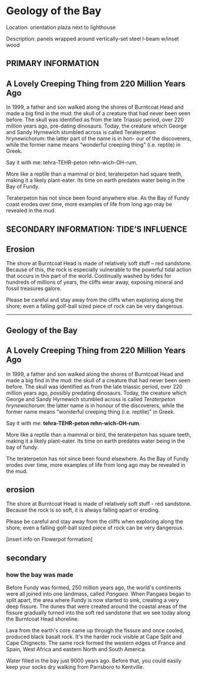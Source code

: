 # Geology of the Bay

Location: orientation plaza next to lighthouse

Description: panels wrapped around vertically-set steel I-beam w/inset wood

## PRIMARY INFORMATION

## A Lovely Creeping Thing from 220 Million Years Ago

In 1999, a father and son walked along the shores of Burntcoat Head and made a big find in the mud: the skull of a creature that had never been seen before. The skull was identified as from the late Triassic period, over 220 million years ago, pre-dating dinosaurs. Today, the creature which George and Sandy Hyrnewich stumbled across is called Teraterpeton hrynewichorum: the latter part of the name is in hon- our of the discoverers, while the former name means “wonderful creeping thing” (i.e. reptile) in Greek.

Say it with me: tehra-TEHR-peton rehn-wich-OH-rum.

More like a reptile than a mammal or bird, teraterpeton had square teeth, making it a likely plant-eater. Its time on earth predates water being in the Bay of Fundy.

Teraterpeton has not since been found anywhere else. As the Bay of Fundy coast erodes over time, more examples of life from long ago may be revealed in the mud.

## SECONDARY INFORMATION: TIDE’S INFLUENCE

## Erosion

The shore at Burntcoat Head is made of relatively soft stuff – red sandstone. Because of this, the rock is especially vulnerable to the powerful tidal action that occurs in this part of the world. Continually washed by tides for hundreds of millions of years, the cliffs wear away, exposing mineral and fossil treasures galore.

Please be careful and stay away from the cliffs when exploring along the shore; even a falling golf-ball sized piece of rock can be very dangerous.

-------------------

Geology of the Bay
------------------

## A Lovely Creeping Thing from 220 Million Years Ago

In 1999, a father and son walked along the shores of Burntcoat Head and made a big find in the mud: the skull of a creature that had never been seen before. The skull was identified as from the late triassic period, over 220 million years ago, possibly predating dinosaurs. Today, the creature which George and Sandy Hyrnewich stumbled across is called *Teraterpeton hrynewichorum*: the latter name is in honour of the discoverers, while the former name means "wonderful creeping thing (i.e. reptile)" in Greek. 

Say it with me: **tehra-TEHR-peton rehn-wich-OH-rum**. 

More like a reptile than a mammal or bird, the teraterpeton has square teeth, making it a likely plant-eater. Its time on earth predates water being in the bay of fundy. 

The teraterpeton has not since been found elsewhere. As the Bay of Fundy erodes over time, more examples of life from long ago may be revealed in the mud. 

## erosion

The shore at Burntcoat Head is made of relatively soft stuff - red sandstone. Because the rock is so soft, it is always falling apart or eroding. 

Please be careful and stay away from the cliffs when exploring along the shore; even a falling golf-ball sized piece of rock can be very dangerous.  

[insert info on Flowerpot formation]

## secondary

### how the bay was made

Before Fundy was formed, 250 million years ago, the world's continents were all joined into one landmass, called *Pangaea*. When Pangaea began to split apart, the area where Fundy is now started to sink, creating a very deep fissure. The dunes that were created around the coastal areas of the fissure gradually turned into the soft red sandstone that we see today along the Burntcoat Head shoreline. 

Lava from the earth's core came up through the fissure and once cooled, produced black basalt rock. It's the harder rock visible at Cape Split and Cape Chignecto. The same rock formed the western edges of France and Spain, West Africa and eastern North and South America. 

Water filled in the bay just 9000 years ago. Before that, you could easily keep your socks dry walking from Parrsboro to Kentville. 
